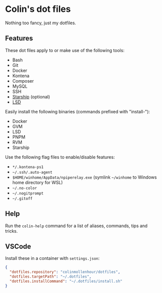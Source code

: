 # Colin's dot files

Nothing too fancy, just my dotfiles.

## Features

These dot files apply to or make use of the following tools:

- Bash
- Git
- Docker
- Kontena
- Composer
- MySQL
- SSH
- [Starship](https://starship.rs/) (optional)
- [LSD](https://github.com/Peltoche/lsd)

Easily install the following binaries (commands prefixed with "install-"):

- Docker
- GVM
- LSD
- PNPM
- RVM
- Starship

Use the following flag files to enable/disable features:

- `*/.kontena-ps1`
- `~/.ssh/.auto-agent`
- `$HOME/winhome/AppData/npiperelay.exe` (symlink `~/winhome` to Windows home directory for WSL)
- `~/.no-color`
- `~/.nogitprompt`
- `~/.gitoff`

## Help

Run the `colin-help` command for a list of aliases, commands, tips and tricks.

## VSCode

Install these in a container with `settings.json`:

```json
{
  "dotfiles.repository": "colinmollenhour/dotfiles",
  "dotfiles.targetPath": "~/.dotfiles",
  "dotfiles.installCommand": "~/.dotfiles/install.sh"
}
```
